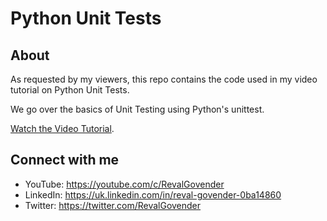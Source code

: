 # Python Unit Tests

## About

As requested by my viewers, this repo contains the code used in my video tutorial on Python Unit Tests.

We go over the basics of Unit Testing using Python's unittest.

[Watch the Video Tutorial](https://youtu.be/_0soBPejyu4).

## Connect with me
- YouTube: https://youtube.com/c/RevalGovender
- LinkedIn: https://uk.linkedin.com/in/reval-govender-0ba14860
- Twitter: https://twitter.com/RevalGovender
